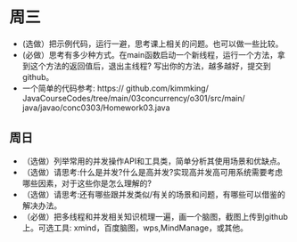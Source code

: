  # 周三
 * (选做）把示例代码，运行一避，思考课上相关的问题。也可以做一些比较。
 * (必做）思考有多少种方式。在main函数启动一个新线程，运行一个方法，拿到这个方法的返回值后，退出主线程?
 写出你的方法，越多越好，提交到github。
 * 一个简单的代码参考:
 https:// github.com/kimmking/ JavaCourseCodes/tree/main/03concurrency/o301/src/main/ java/javao/conc0303/Homework03.java
 ## 周日
 * （选做）列举常用的并发操作API和工具类，简单分析其使用场景和优缺点。
 * （选做）请思考:什么是并发?什么是高并发?实现高并发高可用系统需要考虑哪些因素，对于这些你是怎么理解的?
 * （选做）请思考:还有哪些跟并发类似/有关的场景和问题，有哪些可以借鉴的解决办法。
 * （必做）把多线程和并发相关知识梳理一遍，画一个脑图，截图上传到github上。可选工具: xmind，百度脑图，wps,MindManage，或其他。